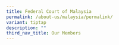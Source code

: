 ```yaml
---
title: Federal Court of Malaysia
permalink: /about-us/malaysia/permalink/
variant: tiptap
description: ""
third_nav_title: Our Members
---
```

